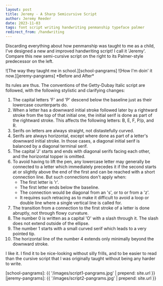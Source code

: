 ```yaml
---
layout: post
title: Jeremy - A Sharp Semicursive Script
author: Jeremy Reeder
date: 2023-11-03
tags: font script writing handwriting penmanship typeface palmer
redirect_from: /handwriting
---
```


Discarding everything about how penmanship was taught to me as a child, I've
designed a new and improved handwriting script! I call it 'Jeremy'. Compare
this new semi-cursive script on the right to its Palmer-style predecessor on
the left.

<div class="gallery" markdown="1">
![The way they taught me in school.][school-pangrams]
![How I'm doin' it now.][jeremy-pangrams]
*Before and After*
</div>

Its rules are thus. The conventions of the Getty-Dubay Italic script are followed, with the following stylistic and clarifying changes:
  1. The capital letters 'F' and 'P' descend below the baseline just as their lowercase counterparts do.
  2. When a letter has a downward initial stroke followed later by a rightward stroke from the top of that initial one, the initial serif is done as part of the rightward stroke. This affects the following letters: B, E, F, P/p, and R.
  3. Serifs on letters are always straight, not distastefully curved.
  4. Serifs are always horizontal, except where done as part of a letter's downward initial stroke. In those cases, a diagonal initial serif is balanced by a diagonal terminal serif.
  5. The capital 'J' starts and ends with diagonal serifs facing each other, and the horizontal topper is omitted.
  6. To avoid having to lift the pen, any lowercase letter may generally be connected to a letter which immediately precedes it if the second starts at or slightly above the end of the first and can be reached with a short connection line. But such connections don't apply when:
     - The first letter is 'r'.
     - The first letter ends below the baseline.
     - The connection would be diagonal from an 's', or to or from a 'z'.
     - It requires such retracing as to make it difficult to avoid a loop or double line where a single vertical line is called for.
  7. The transition from a connection to the first stroke of a letter is done abruptly, not through flowy curvature.
  8. The number 0 is written as a capital 'O' with a slash through it. The slash does not extend outside of the ellipse.
  9. The number 1 starts with a small curved serif which leads to a very pointed tip.
  10. The horizontal line of the number 4 extends only minimally beyond the downward stroke.

I like it. I find it to be nice-looking without silly frills, and to be easier
to read than the cursive script that I was originally taught without being any
harder to write.

[school-pangrams]: {{ '/images/script1-pangrams.jpg' | prepend: site.url }}
[jeremy-pangrams]: {{ '/images/script2-pangrams.jpg' | prepend: site.url }}
